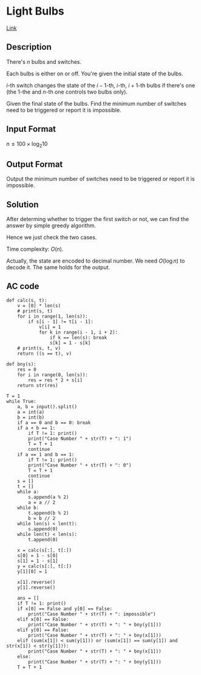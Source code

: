 # Light Bulbs

[Link](https://vjudge.net/contest/546122#problem/B)

## Description

There's $n$ bulbs and switches.

Each bulbs is either on or off. You're given the initial state of the bulbs.

$i$-th switch changes the state of the $i-1$-th, $i$-th, $i+1$-th bulbs if there's one (the $1$-the and $n$-th one controls two bulbs only).

Given the final state of the bulbs. Find the minimum number of switches need to be triggered or report it is impossible.

## Input Format

$n\le 100\times\log_2{10}$

## Output Format

Output the minimum number of switches need to be triggered or report it is impossible.

## Solution

After determing whether to trigger the first switch or not, we can find the answer by simple greedy algorithm. 

Hence we just check the two cases.

Time complexity: $O(n)$.

Actually, the state are encoded to decimal number. We need $O(\log{n})$ to decode it. The same holds for the output.

## AC code

```python3
def calc(s, t):
    v = [0] * len(s)
    # print(s, t)
    for i in range(1, len(s)):
        if s[i - 1] != t[i - 1]:
            v[i] = 1
            for k in range(i - 1, i + 2):
                if k == len(s): break
                s[k] = 1 - s[k]
    # print(s, t, v)
    return ((s == t), v)

def bny(s):
    res = 0
    for i in range(0, len(s)):
        res = res * 2 + s[i]
    return str(res)

T = 1
while True:
    a, b = input().split()
    a = int(a)
    b = int(b)
    if a == 0 and b == 0: break
    if a + b == 1:
        if T != 1: print()
        print("Case Number " + str(T) + ": 1")
        T = T + 1
        continue
    if a == 1 and b == 1:
        if T != 1: print()
        print("Case Number " + str(T) + ": 0")
        T = T + 1
        continue
    s = []
    t = []
    while a:
        s.append(a % 2)
        a = a // 2
    while b:
        t.append(b % 2)
        b = b // 2
    while len(s) < len(t):
        s.append(0)
    while len(t) < len(s):
        t.append(0)

    x = calc(s[:], t[:])
    s[0] = 1 - s[0]
    s[1] = 1 - s[1]
    y = calc(s[:], t[:])
    y[1][0] = 1

    x[1].reverse()
    y[1].reverse()
    
    ans = []
    if T != 1: print()
    if x[0] == False and y[0] == False:
        print("Case Number " + str(T) + ": impossible")
    elif x[0] == False:
        print("Case Number " + str(T) + ": " + bny(y[1]))
    elif y[0] == False:
        print("Case Number " + str(T) + ": " + bny(x[1]))
    elif (sum(x[1]) < sum(y[1])) or (sum(x[1]) == sum(y[1]) and str(x[1]) < str(y[1])):
        print("Case Number " + str(T) + ": " + bny(x[1]))
    else:
        print("Case Number " + str(T) + ": " + bny(y[1]))
    T = T + 1
```